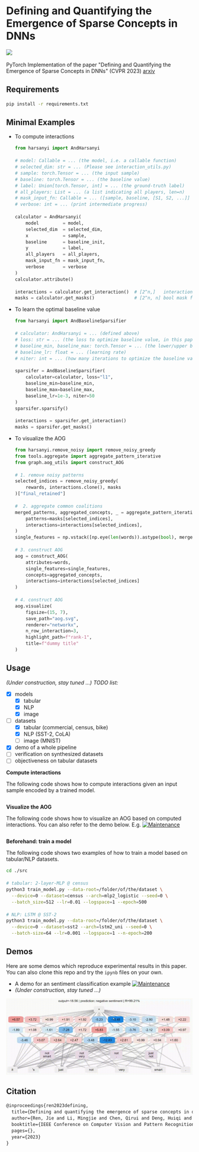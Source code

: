 # Defining and Quantifying the Emergence of Sparse Concepts in DNNs

<img src="https://shields.io/badge/STILL-work--in--progress-red?style=for-the-badge"></img>

PyTorch Implementation of the paper "Defining and Quantifying the Emergence of Sparse Concepts in DNNs" (CVPR 2023) [arxiv](https://arxiv.org/abs/2111.06206)

## Requirements

~~~bash
pip install -r requirements.txt
~~~

## Minimal Examples

- To compute interactions

  ~~~python
  from harsanyi import AndHarsanyi
  
  # model: Callable = ... (the model, i.e. a callable function)
  # selected_dim: str = ... (Please see interaction_utils.py)
  # sample: torch.Tensor = ... (the input sample)
  # baseline: torch.Tensor = ... (the baseline value)
  # label: Union[torch.Tensor, int] = ... (the ground-truth label)
  # all_players: List = ... (a list indicating all players, len=n)
  # mask_input_fn: Callable = ... ([sample, baseline, [S1, S2, ...]] -> masked samples [x_S1, x_S2, ...])
  # verbose: int = ... (print intermediate progress)
  
  calculator = AndHarsanyi(
      model         = model,
      selected_dim  = selected_dim,
      x             = sample,
      baseline      = baseline_init,
      y             = label,
      all_players   = all_players,
      mask_input_fn = mask_input_fn,
      verbose       = verbose
  )
  calculator.attribute()
  
  interactions = calculator.get_interaction()  # [2^n,]   interaction for each S
  masks = calculator.get_masks()               # [2^n, n] bool mask for each S
  ~~~

- To learn the optimal baseline value

  ~~~python
  from harsanyi import AndBaselineSparsifier
  
  # calculator: AndHarsanyi = ... (defined above)
  # loss: str = ... (the loss to optimize baseline value, in this paper Lasso)
  # baseline_min, baseline_max: torch.Tensor = ... (the lower/upper bound for the baseline value)
  # baseline_lr: float = ... (learning rate)
  # niter: int = ... (how many iterations to optimize the baseline value)
  
  sparsifer = AndBaselineSparsifier(
      calculator=calculator, loss="l1",
      baseline_min=baseline_min,
      baseline_max=baseline_max,
      baseline_lr=1e-3, niter=50
  )
  sparsifer.sparsify()
  
  interactions = sparsifer.get_interaction()
  masks = sparsifer.get_masks()
  ~~~

- To visualize the AOG

  ~~~python
  from harsanyi.remove_noisy import remove_noisy_greedy
  from tools.aggregate import aggregate_pattern_iterative
  from graph.aog_utils import construct_AOG
  
  # 1. remove noisy patterns
  selected_indices = remove_noisy_greedy(
      rewards, interactions.clone(), masks
  )["final_retained"]
  
  #  2. aggregate common coalitions
  merged_patterns, aggregated_concepts, _ = aggregate_pattern_iterative(
      patterns=masks[selected_indices],
      interactions=interactions[selected_indices],
  )
  single_features = np.vstack([np.eye(len(words)).astype(bool), merged_patterns])
  
  # 3. construct AOG
  aog = construct_AOG(
      attributes=words,
      single_features=single_features,
      concepts=aggregated_concepts,
      interactions=interactions[selected_indices]
  )
  
  # 4. construct AOG
  aog.visualize(
      figsize=(15, 7),
      save_path="aog.svg", 
      renderer="networkx",
      n_row_interaction=3,
      highlight_path=f"rank-1",
      title=f"dummy title"
  )
  ~~~

## Usage

*(Under construction, stay tuned ...) TODO list:*

- [x] models
  - [x] tabular
  - [x] NLP
  - [x] image
- [ ] datasets
  - [x] tabular (commercial, census, bike)
  - [x] NLP (SST-2, CoLA)
  - [ ] image (MNIST)
- [x] demo of a whole pipeline
- [ ] verification on synthesized datasets
- [ ] objectiveness on tabular datasets

**Compute interactions**

The following code shows how to compute interactions given an input sample encoded by a trained model.

~~~bash

~~~

**Visualize the AOG**

The following code shows how to visualize an AOG based on computed interactions. You can also refer to the demo below. E.g. [![Maintenance](https://img.shields.io/badge/Open%20in-nbviewer-orange.svg)](https://nbviewer.org/github/sjtu-xai-lab/aog/blob/main/src/demo_sentiment_classification.ipynb)

~~~bash

~~~

**Beforehand: train a model**

The following code shows two examples of how to train a model based on tabular/NLP datasets.

~~~bash
cd ./src

# tabular: 2-layer-MLP @ census
python3 train_model.py --data-root=/folder/of/the/dataset \
  --device=0 --dataset=census --arch=mlp2_logistic --seed=0 \
  --batch_size=512 --lr=0.01 --logspace=1 --epoch=500

# NLP: LSTM @ SST-2
python3 train_model.py --data-root=/folder/of/the/dataset \
  --device=0 --dataset=sst2 --arch=lstm2_uni --seed=0 \
  --batch-size=64 --lr=0.001 --logspace=1 --n-epoch=200
~~~

## Demos

Here are some demos which reproduce experimental results in this paper. You can also clone this repo and try the `ipynb` files on your own.

- A demo for an sentiment classification example [![Maintenance](https://img.shields.io/badge/Open%20in-nbviewer-orange.svg)](https://nbviewer.org/github/sjtu-xai-lab/aog/blob/main/src/demo_sentiment_classification.ipynb)
- *(Under construction, stay tuned ...)*

<img src=".\images\aog_demo.gif"></img>

## Citation

~~~latex
@inproceedings{ren2023defining,
  title={Defining and quantifying the emergence of sparse concepts in dnns},
  author={Ren, Jie and Li, Mingjie and Chen, Qirui and Deng, Huiqi and Zhang, Quanshi},
  booktitle={IEEE Conference on Computer Vision and Pattern Recognition, {CVPR} 2023},
  pages={},
  year={2023}
}
~~~

